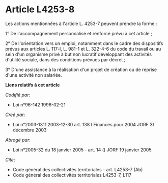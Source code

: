 # Article L4253-8

Les actions mentionnées à l'article L. 4253-7 peuvent prendre la forme :

1° De l'accompagnement personnalisé et renforcé prévu à cet article ;

2° De l'orientation vers un emploi, notamment dans le cadre des dispositifs prévus aux articles L. 117-l, L. 981-1 et L.
322-4-6 du code du travail ou au sein d'un organisme privé à but non lucratif développant des activités d'utilité sociale,
dans des conditions prévues par décret ;

3° D'une assistance à la réalisation d'un projet de création ou de reprise d'une activité non salariée.

**Liens relatifs à cet article**

_Codifié par_:

  - Loi n°96-142 1996-02-21

_Créé par_:

  - Loi n°2003-1311 2003-12-30 art. 138 I Finances pour 2004 JORF 31 décembre 2003

_Abrogé par_:

  - Loi n°2005-32 du 18 janvier 2005 - art. 14 () JORF 19 janvier 2005

_Cite_:

  - Code général des collectivités territoriales - art. L4253-7 (Ab)
  - Code général des collectivités territoriales L4253-7, L117
